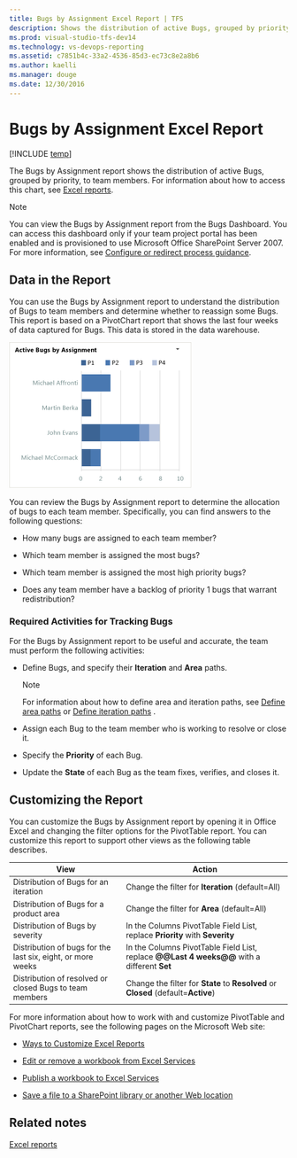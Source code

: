 ```yaml
---
title: Bugs by Assignment Excel Report | TFS
description: Shows the distribution of active Bugs, grouped by priority, to team members - Team Foundation Server (TFS)
ms.prod: visual-studio-tfs-dev14
ms.technology: vs-devops-reporting
ms.assetid: c7851b4c-33a2-4536-85d3-ec73c8e2a8b6
ms.author: kaelli
ms.manager: douge
ms.date: 12/30/2016
---
```

# Bugs by Assignment Excel Report

[!INCLUDE [temp](../_shared/tfs-header-17-15.md)]


The Bugs by Assignment report shows the distribution of active Bugs, grouped by priority, to team members. For information about how to access this chart, see [Excel reports](excel-reports.md).  
  
> [!NOTE]
>  You can view the Bugs by Assignment report from the Bugs Dashboard. You can access this dashboard only if your team project portal has been enabled and is provisioned to use Microsoft Office SharePoint Server 2007. For more information, see [Configure or redirect process guidance](../sharepoint-dashboards/configure-or-redirect-process-guidance.md).  
  
##  <a name="Data"></a> Data in the Report  
 You can use the Bugs by Assignment report to understand the distribution of Bugs to team members and determine whether to reassign some Bugs. This report is based on a PivotChart report that shows the last four weeks of data captured for Bugs. This data is stored in the data warehouse.  
  
 ![Bugs by Assignment chart](_img/procguid_byassignment.png "ProcGuid_ByAssignment")  
  
 You can review the Bugs by Assignment report to determine the allocation of bugs to each team member. Specifically, you can find answers to the following questions:  
  
-   How many bugs are assigned to each team member?  
  
-   Which team member is assigned the most bugs?  
  
-   Which team member is assigned the most high priority bugs?  
  
-   Does any team member have a backlog of priority 1 bugs that warrant redistribution?  
  
### Required Activities for Tracking Bugs  
 For the Bugs by Assignment report to be useful and accurate, the team must perform the following activities:  
  
-   Define Bugs, and specify their **Iteration** and **Area** paths.  
  
    > [!NOTE]
    >  For information about how to define area and iteration paths, see [Define area paths](../../work/customize/set-area-paths.md) or [Define iteration paths](../../work/customize/set-iteration-paths-sprints.md) .  
  
-   Assign each Bug to the team member who is working to resolve or close it.  
  
-   Specify the **Priority** of each Bug.  
  
-   Update the **State** of each Bug as the team fixes, verifies, and closes it.  
  
##  <a name="Updating"></a> Customizing the Report  
 You can customize the Bugs by Assignment report by opening it in Office Excel and changing the filter options for the PivotTable report. You can customize this report to support other views as the following table describes.  
  
|View|Action|  
|----------|------------|  
|Distribution of Bugs for an iteration|Change the filter for **Iteration** (default=All)|  
|Distribution of Bugs for a product area|Change the filter for **Area** (default=All)|  
|Distribution of Bugs by severity|In the Columns PivotTable Field List, replace **Priority** with **Severity**|  
|Distribution of bugs for the last six, eight, or more weeks|In the Columns PivotTable Field List, replace **@@Last 4 weeks@@** with a different **Set**|  
|Distribution of resolved or closed Bugs to team members|Change the filter for **State** to **Resolved** or **Closed** (default=**Active**)|  
  
 For more information about how to work with and customize PivotTable and PivotChart reports, see the following pages on the Microsoft Web site:  
  
-   [Ways to Customize Excel Reports](http://go.microsoft.com/fwlink/?LinkId=165722)  
  
-   [Edit or remove a workbook from Excel Services](http://go.microsoft.com/fwlink/?LinkId=165723)  
  
-   [Publish a workbook to Excel Services](http://go.microsoft.com/fwlink/?LinkId=165724)  
  
-   [Save a file to a SharePoint library or another Web location](http://go.microsoft.com/fwlink/?LinkId=165725)  
  
## Related notes  
 [Excel reports](excel-reports.md)
